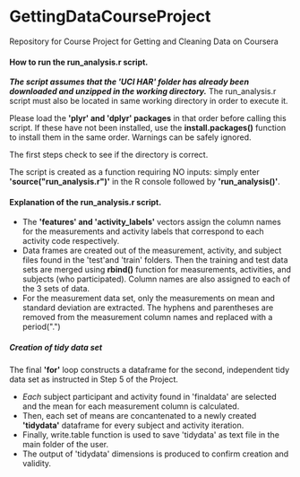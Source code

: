 # GettingDataCourseProject
Repository for Course Project for Getting and Cleaning Data on Coursera 

#### How to run the run_analysis.r script.
<i><b>The script assumes that the 'UCI HAR' folder has already been downloaded and unzipped in the working directory.</b></i> The run_analysis.r script must also be located in same working directory in order to execute it.

Please load the <b>'plyr' and 'dplyr' packages</b> in that order before calling this script. If these have not been installed, use the <b>install.packages()</b> function to install them in the same order. Warnings can be safely ignored.

The first steps check to see if the directory is correct.   

The script is created as a function requiring NO inputs: simply enter <b>'source("run_analysis.r")'</b> in the R console followed by <b>'run_analysis()'</b>.

#### Explanation of the run_analysis.r script.
* The <b>'features' and 'activity_labels'</b> vectors assign the column names for the measurements and activity labels that correspond to each activity code respectively. 
* Data frames are created out of the measurement, activity, and subject files found in the 'test'and 'train' folders. Then the training and test data sets are merged using <b>rbind()</b> function for measurements, activities, and subjects (who participated). Column names are also assigned to each of the 3 sets of data. 
* For the measurement data set, only the measurements on mean and standard deviation are extracted. The hyphens and parentheses are removed from the measurement column names and replaced with a period(".")

##### Creation of tidy data set
The final <b>'for'</b> loop constructs a dataframe for the second, independent tidy data set as instructed in Step 5 of the Project. 
* <i>Each</i> subject participant and activity found in 'finaldata' are selected and the mean for each measurement column is calculated. 
* Then, each set of means are concantenated to a newly created <b>'tidydata'</b> dataframe for every subject and activity iteration.
* Finally, write.table function is used to save 'tidydata' as text file in the main folder of the user. 
* The output of 'tidydata' dimensions is produced to confirm creation and validity.




